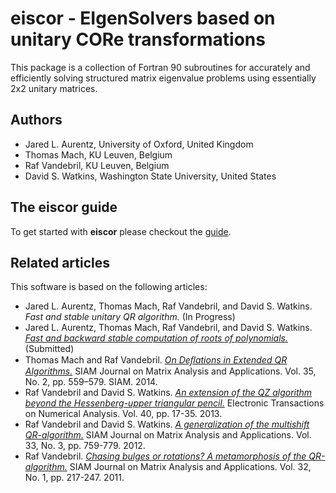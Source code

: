 # eiscor - EIgenSolvers based on unitary CORe transformations #
This package is a collection of Fortran 90 subroutines for accurately and efficiently solving structured matrix eigenvalue problems using essentially 2x2 unitary matrices.

## Authors ##
- Jared L. Aurentz, University of Oxford, United Kingdom
- Thomas Mach, KU Leuven, Belgium
- Raf Vandebril, KU Leuven, Belgium
- David S. Watkins, Washington State University, United States

## The eiscor guide ##
To get started with __eiscor__ please checkout the [guide](https://github.com/jaurentz/eiscor/blob/master/GUIDE.md).

## Related articles ##
This software is based on the following articles:
- Jared L. Aurentz, Thomas Mach, Raf Vandebril, and David S. Watkins. _Fast and stable unitary QR algorithm._ (In Progress)
- Jared L. Aurentz, Thomas Mach, Raf Vandebril, and David S. Watkins. [_Fast and backward stable computation of roots of polynomials._](http://www.cs.kuleuven.be/publicaties/rapporten/tw/TW654.abs.html) (Submitted)
- Thomas Mach and Raf Vandebril. [_On Deﬂations in Extended QR Algorithms._](http://epubs.siam.org/doi/abs/10.1137/130935665) SIAM Journal on Matrix Analysis and Applications. Vol. 35, No. 2, pp. 559–579. SIAM. 2014. 
- Raf Vandebril and David S. Watkins. [_An extension of the QZ algorithm beyond the Hessenberg-upper triangular pencil._](http://etna.mcs.kent.edu/volumes/2011-2020/vol40/abstract.php?vol=40&pages=17-35) Electronic Transactions on Numerical Analysis. Vol. 40, pp. 17-35. 2013.
- Raf Vandebril and David S. Watkins. [_A generalization of the multishift QR-algorithm._](http://epubs.siam.org/doi/abs/10.1137/11085219X) SIAM Journal on Matrix Analysis and Applications. Vol. 33, No. 3, pp. 759-779. 2012.
- Raf Vandebril. [_Chasing bulges or rotations? A metamorphosis of the QR-algorithm._](http://epubs.siam.org/doi/abs/10.1137/100809167) SIAM Journal on Matrix Analysis and Applications. Vol. 32, No. 1, pp. 217-247. 2011.

